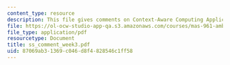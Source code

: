 ```yaml
---
content_type: resource
description: This file gives comments on Context-Aware Computing Applications link.
file: https://ol-ocw-studio-app-qa.s3.amazonaws.com/courses/mas-961-ambient-intelligence-spring-2005/87069ab31369c046d8f4828546c1ff58_ss_comment_week3.pdf
file_type: application/pdf
resourcetype: Document
title: ss_comment_week3.pdf
uid: 87069ab3-1369-c046-d8f4-828546c1ff58
---
```

